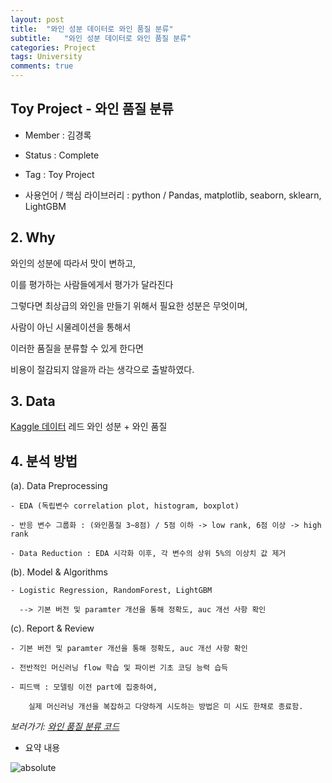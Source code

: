 ```yaml
---
layout: post
title:  "와인 성분 데이터로 와인 품질 분류"
subtitle:   "와인 성분 데이터로 와인 품질 분류"
categories: Project
tags: University
comments: true
---
```


## Toy Project - 와인 품질 분류

  - Member : 김경록

  - Status : Complete
  
  - Tag : Toy Project

  - 사용언어 / 핵심 라이브러리 : python / Pandas, matplotlib, seaborn, sklearn, LightGBM

## 2. Why

와인의 성분에 따라서 맛이 변하고, 

이를 평가하는 사람들에게서 평가가 달라진다

그렇다면 최상급의 와인을 만들기 위해서 필요한 성분은 무엇이며,

사람이 아닌 시물레이션을 통해서 

이러한 품질을 분류할 수 있게 한다면

비용이 절감되지 않을까 라는 생각으로 출발하였다.

## 3. Data

[Kaggle 데이터](https://www.kaggle.com/uciml/red-wine-quality-cortez-et-al-2009) 레드 와인 성분 + 와인 품질

## 4. 분석 방법

(a). Data Preprocessing

	- EDA (독립변수 correlation plot, histogram, boxplot)

	- 반응 변수 그룹화 : (와인품질 3~8점) / 5점 이하 -> low rank, 6점 이상 -> high rank

	- Data Reduction : EDA 시각화 이후, 각 변수의 상위 5%의 이상치 값 제거

(b). Model & Algorithms

	- Logistic Regression, RandomForest, LightGBM

	  --> 기본 버전 및 paramter 개선을 통해 정확도, auc 개선 사항 확인

(c). Report & Review

	- 기본 버전 및 paramter 개선을 통해 정확도, auc 개선 사항 확인

	- 전반적인 머신러닝 flow 학습 및 파이썬 기초 코딩 능력 습득

	- 피드백 : 모델링 이전 part에 집중하여, 
	
	    실제 머신러닝 개선을 복잡하고 다양하게 시도하는 방법은 미 시도 한채로 종료함.
		
*보러가기: [와인 품질 분류 코드](https://github.com/bluemumin/wine_quality_classfication/blob/master/wine_quality_simple_classfication.ipynb)*

- 요약 내용

<img data-action="zoom" src='{{ "/assets/img/wine/summary.png" | relative_url }}' alt='absolute'>